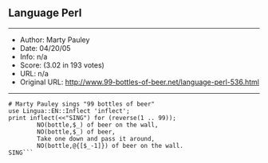 
## Language Perl ##
---
- Author: Marty Pauley
- Date: 04/20/05
- Info: n/a
- Score:  (3.02 in 193 votes)
- URL: n/a
- Original URL: http://www.99-bottles-of-beer.net/language-perl-536.html
---

```#!/usr/bin/perl
# Marty Pauley sings "99 bottles of beer"
use Lingua::EN::Inflect 'inflect';
print inflect(<<"SING") for (reverse(1 .. 99));
        NO(bottle,$_) of beer on the wall,
        NO(bottle,$_) of beer,
        Take one down and pass it around,
        NO(bottle,@{[$_-1]}) of beer on the wall.
SING```
